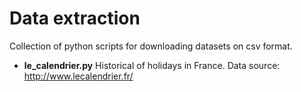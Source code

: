 # Data extraction
Collection of python scripts for downloading datasets on csv format.

- **le_calendrier.py** Historical of holidays in France. Data source: http://www.lecalendrier.fr/
